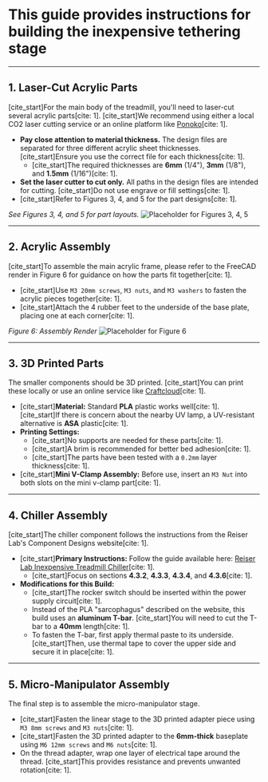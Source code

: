 # This guide provides instructions for building the inexpensive tethering stage

---

## 1. Laser-Cut Acrylic Parts

[cite_start]For the main body of the treadmill, you'll need to laser-cut several acrylic parts[cite: 1]. [cite_start]We recommend using either a local CO2 laser cutting service or an online platform like [Ponoko](https://www.ponoko.com)[cite: 1].

* **Pay close attention to material thickness.** The design files are separated for three different acrylic sheet thicknesses. [cite_start]Ensure you use the correct file for each thickness[cite: 1].
    * [cite_start]The required thicknesses are **6mm** (1/4"), **3mm** (1/8"), and **1.5mm** (1/16")[cite: 1].
* **Set the laser cutter to cut only.** All paths in the design files are intended for cutting. [cite_start]Do not use engrave or fill settings[cite: 1].
* [cite_start]Refer to Figures 3, 4, and 5 for the part designs[cite: 1].

_See Figures 3, 4, and 5 for part layouts._
![Placeholder for Figures 3, 4, 5](https://via.placeholder.com/600x200.png/cccccc/000000?Text=Figures+3,+4,+5+--+Laser-Cut+Part+Layouts)

---

## 2. Acrylic Assembly

[cite_start]To assemble the main acrylic frame, please refer to the FreeCAD render in Figure 6 for guidance on how the parts fit together[cite: 1].

* [cite_start]Use `M3 20mm screws`, `M3 nuts`, and `M3 washers` to fasten the acrylic pieces together[cite: 1].
* [cite_start]Attach the 4 rubber feet to the underside of the base plate, placing one at each corner[cite: 1].

_Figure 6: Assembly Render_
![Placeholder for Figure 6](https://via.placeholder.com/400x300.png/cccccc/000000?Text=Figure+6+--+Assembly+Render)

---

## 3. 3D Printed Parts

The smaller components should be 3D printed. [cite_start]You can print these locally or use an online service like [Craftcloud](https://craftcloud3d.com)[cite: 1].

* [cite_start]**Material:** Standard **PLA** plastic works well[cite: 1]. [cite_start]If there is concern about the nearby UV lamp, a UV-resistant alternative is **ASA** plastic[cite: 1].
* **Printing Settings:**
    * [cite_start]No supports are needed for these parts[cite: 1].
    * [cite_start]A brim is recommended for better bed adhesion[cite: 1].
    * [cite_start]The parts have been tested with a `0.2mm` layer thickness[cite: 1].
* [cite_start]**Mini V-Clamp Assembly:** Before use, insert an `M3 Nut` into both slots on the mini v-clamp part[cite: 1].

---

## 4. Chiller Assembly

[cite_start]The chiller component follows the instructions from the Reiser Lab's Component Designs website[cite: 1].

* [cite_start]**Primary Instructions:** Follow the guide available here: [Reiser Lab Inexpensive Treadmill Chiller](https://reiserlab.github.io/Component-Designs/how-to-build-inexpensive-treadmill#tethering-station-chiller)[cite: 1].
    * [cite_start]Focus on sections **4.3.2**, **4.3.3**, **4.3.4**, and **4.3.6**[cite: 1].
* **Modifications for this Build:**
    * [cite_start]The rocker switch should be inserted within the power supply circuit[cite: 1].
    * Instead of the PLA "sarcophagus" described on the website, this build uses an **aluminum T-bar**. [cite_start]You will need to cut the T-bar to a **40mm** length[cite: 1].
    * To fasten the T-bar, first apply thermal paste to its underside. [cite_start]Then, use thermal tape to cover the upper side and secure it in place[cite: 1].

---

## 5. Micro-Manipulator Assembly

The final step is to assemble the micro-manipulator stage.

* [cite_start]Fasten the linear stage to the 3D printed adapter piece using `M3 8mm screws` and `M3 nuts`[cite: 1].
* [cite_start]Fasten the 3D printed adapter to the **6mm-thick** baseplate using `M6 12mm screws` and `M6 nuts`[cite: 1].
* On the thread adapter, wrap one layer of electrical tape around the thread. [cite_start]This provides resistance and prevents unwanted rotation[cite: 1].
